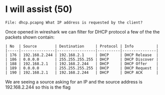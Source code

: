 # I will assist (50)
`File: dhcp.pcapng What IP address is requested by the client?`

Once opened in wireshark we can filter for DHCP protocol
a few of the the packets shown contain:
```
| No  | Source        | Destination     | Protocol | Info          |
|-----|---------------|-----------------|----------|---------------|
| 176 | 192.168.2.244 | 192.168.2.1     | DHCP     | DHCP Release  |
| 186 | 0.0.0.0       | 255.255.255.255 | DHCP     | DHCP Discover |
| 188 | 192.168.2.1   | 192.168.2.244   | DHCP     | DHCP Offer    |
| 189 | 0.0.0.0       | 255.255.255.255 | DHCP     | DHCP Request  |
| 190 | 192.168.2.1   | 192.168.2.244   | DHCP     | DHCP ACK      |
```
We are seeing a source asking for an IP and the source address is 192.168.2.244 so this is the flag